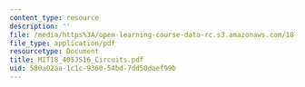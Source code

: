 ```yaml
---
content_type: resource
description: ''
file: /media/https%3A/open-learning-course-data-rc.s3.amazonaws.com/18-405j-advanced-complexity-theory-spring-2016/580a02aa1c1c936054bd7dd50daef99b_MIT18_405JS16_Circuits.pdf
file_type: application/pdf
resourcetype: Document
title: MIT18_405JS16_Circuits.pdf
uid: 580a02aa-1c1c-9360-54bd-7dd50daef99b
---
```

